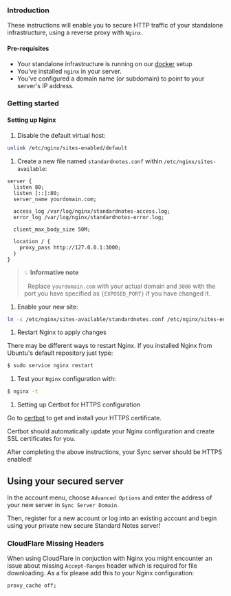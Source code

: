 ### Introduction

These instructions will enable you to secure HTTP traffic of your standalone infrastructure, using a reverse proxy with `Nginx`.

#### Pre-requisites

- Your standalone infrastructure is running on our [docker](./docker.md) setup
- You've installed `nginx` in your server.
- You've configured a domain name (or subdomain) to point to your server's IP address.

### Getting started

#### Setting up Nginx

1. Disable the default virtual host:

  ```bash
  unlink /etc/nginx/sites-enabled/default
  ```

1. Create a new file named `standardnotes.conf` within `/etc/nginx/sites-available`:

  ```shell
  server {
    listen 80;
    listen [::]:80;
    server_name yourdomain.com;

    access_log /var/log/nginx/standardnotes-access.log;
    error_log /var/log/nginx/standardnotes-error.log;

    client_max_body_size 50M;

    location / {
      proxy_pass http://127.0.0.1:3000;
    }
  }
  ```


<blockquote>
💡 <strong>Informative note</strong>
<p>&nbsp;&nbsp;Replace <code>yourdomain.com</code> with your actual domain and <code>3000</code> with the port you have specified as <code>{EXPOSED_PORT}</code> if you have changed it.</p>
</blockquote>

1. Enable your new site:

  ```bash
  ln -s /etc/nginx/sites-available/standardnotes.conf /etc/nginx/sites-enabled/standardnotes.conf
  ```

1. Restart Nginx to apply changes

  There may be different ways to restart Nginx. If you installed Nginx from Ubuntu's default repository just type:

  ```bash
  $ sudo service nginx restart
  ```

1. Test your `Nginx` configuration with:

  ```bash
  $ nginx -t
  ```

1. Setting up Certbot for HTTPS configuration

  Go to [certbot](https://certbot.eff.org/instructions) to get and install your HTTPS certificate.

  Certbot should automatically update your Nginx configuration and create SSL certificates for you.

  After completing the above instructions, your Sync server should be HTTPS enabled!

## Using your secured server

In the account menu, choose `Advanced Options` and enter the address of your new server in `Sync Server Domain`.

Then, register for a new account or log into an existing account and begin using your private new secure Standard Notes server!

### CloudFlare Missing Headers

When using CloudFlare in conjuction with Nginx you might encounter an issue about missing `Accept-Ranges` header which is required for file downloading. As a fix please add this to your Nginx configuration:

```shell
proxy_cache off;
```